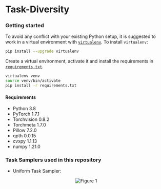 # Task-Diversity

### Getting started
To avoid any conflict with your existing Python setup, it is suggested to work in a virtual environment with [`virtualenv`](https://docs.python-guide.org/dev/virtualenvs/). To install `virtualenv`:
```bash
pip install --upgrade virtualenv
```
Create a virtual environment, activate it and install the requirements in [`requirements.txt`](requirements.txt).
```bash
virtualenv venv
source venv/bin/activate
pip install -r requirements.txt
```

#### Requirements
 - Python 3.8
 - PyTorch 1.7.1
 - Torchvision 0.8.2
 - Torchmeta 1.7.0
 - Pillow 7.2.0
 - qpth 0.0.15
 - cvxpy 1.1.13
 - numpy 1.21.0

### Task Samplers used in this repository
 - Uniform Task Sampler:
 <p align="center">
 <img src="https://raw.githubusercontent.com/RamnathKumar181/Task-Diversity/main/plots/uniform_task_sampler.png?token=AMO7VYQGUSXUNUG4UOYUWS3BAPSEK" alt="Figure 1"/>
 </p>
